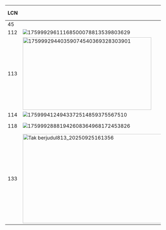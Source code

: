 LCN | | Channel Name
-- | -- | --
45 | | momocloTV
112 | ![17599929611168500078813539803629](https://github.com/user-attachments/assets/c49a2918-1f1d-4065-ab13-fca10c8998e7) | Jak TV
113 | <img width="416" height="234" alt="17599929440359074540369328303901" src="https://github.com/user-attachments/assets/9b02ee1d-ec04-4a2b-aedc-527494b6fe40" /> | BTV
114 | ![1759994124943372514859375567510](https://github.com/user-attachments/assets/b7c45790-b6f3-498d-ad8a-23d89a65b52b) | ANTV
118 | ![17599928881942608364968172453826](https://github.com/user-attachments/assets/53838ee8-52a9-4f3c-9a08-94a8fc330815) | TVRI Nasional
133 | <img width="512" height="288" alt="Tak berjudul813_20250925161356" src="https://github.com/user-attachments/assets/82467f97-5df5-42d0-828b-9f8dfb5aa9fb" /> | Garuda TV

